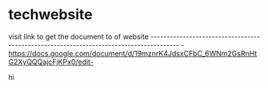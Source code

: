 # techwebsite
visit link to get the document to of website               ---------------------------------------------------------------------------------------         - https://docs.google.com/document/d/19mznrK4JdsxCFbC_6WNm2GsRnHtG2XyQQQajcFjKPx0/edit-


hi
                                                         